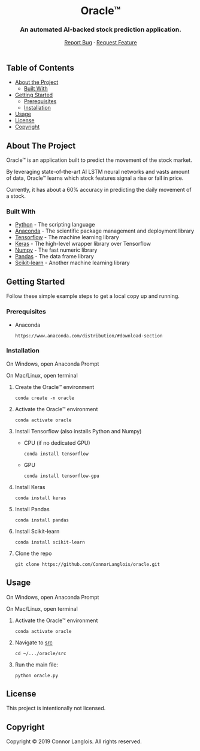 <br>
<h1 align="center">Oracle™</h1>
<h3 align="center">An automated AI-backed stock prediction application.</h3>
<div align="center">
	<a href="https://github.com/ConnorLanglois/oracle/issues">Report Bug</a>
	·
	<a href="https://github.com/ConnorLanglois/oracle/issues">Request Feature</a>
</div>
<br>

## Table of Contents

* [About the Project](#about-the-project)
  * [Built With](#built-with)
* [Getting Started](#getting-started)
  * [Prerequisites](#prerequisites)
  * [Installation](#installation)
* [Usage](#usage)
* [License](#license)
* [Copyright](#copyright)

## About The Project

Oracle™ is an application built to predict the movement of the stock market.

By leveraging state-of-the-art AI LSTM neural networks and vasts amount of data, Oracle™ learns which stock features signal a rise or fall in price.

Currently, it has about a 60% accuracy in predicting the daily movement of a stock.

### Built With

* [Python](https://www.python.org/) - The scripting language
* [Anaconda](https://www.anaconda.com) - The scientific package management and deployment library
* [Tensorflow](https://www.tensorflow.org) - The machine learning library
* [Keras](https://keras.io) - The high-level wrapper library over Tensorflow
* [Numpy](https://numpy.org) - The fast numeric library
* [Pandas](https://pandas.pydata.org) - The data frame library
* [Scikit-learn](https://scikit-learn.org) - Another machine learning library

## Getting Started

Follow these simple example steps to get a local copy up and running.

### Prerequisites

* Anaconda
	```
	https://www.anaconda.com/distribution/#download-section
	```

### Installation

On Windows, open Anaconda Prompt

On Mac/Linux, open terminal

1. Create the Oracle™ environment
	```shell
	conda create -n oracle
	```

2. Activate the Oracle™ environment
	```shell
	conda activate oracle
	```

3. Install Tensorflow (also installs Python and Numpy)
	* CPU (if no dedicated GPU)
		```shell
		conda install tensorflow
		```
	* GPU
		```shell
		conda install tensorflow-gpu
		```

6. Install Keras
	```shell
	conda install keras
	```

5. Install Pandas
	```shell
	conda install pandas
	```

5. Install Scikit-learn
	```shell
	conda install scikit-learn
	```

4. Clone the repo
	```shell
	git clone https://github.com/ConnorLanglois/oracle.git
	```

## Usage

On Windows, open Anaconda Prompt

On Mac/Linux, open terminal

1. Activate the Oracle™ environment
	```shell
	conda activate oracle
	```

2. Navigate to [src](src)
	```shell
	cd ~/.../oracle/src
	```

2. Run the main file:
	```shell
	python oracle.py
	```

## License

This project is intentionally not licensed.

## Copyright

Copyright © 2019 Connor Langlois. All rights reserved.
